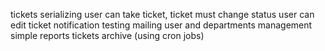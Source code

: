 tickets serializing
user can take ticket, ticket must change status
user can edit ticket
notification
testing
mailing
user and departments management 
simple reports
tickets archive (using cron jobs)
